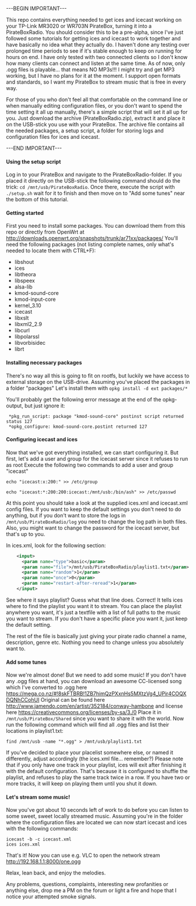 ---BEGIN IMPORTANT---

This repo contains everything needed to get ices and icecast working on your TP-Link MR3020 or WR703N PirateBox, turning it into a PirateBoxRadio.
You should consider this to be a pre-alpha, since I've just followed some tutorials for getting ices and icecast to work together and have basically no idea what they actually do.
I haven't done any testing over prolonged time periods to see if it's stable enough to keep on running for hours on end. I have only tested with two connected clients so I don't know how many clients can connect and listen at the same time.
As of now, only .ogg files is playable... that means NO MP3s!!! I might try and get MP3 working, but I have no plans for it at the moment. I support open formats and standards, so I want my PirateBox to stream music that is free in every way.


For those of you who don't feel all that comfortable on the command line or when manually editing configuration files, or you don't want to spend the time setting it all up manually, there's a simple script that will set it all up for you. Just download the archive (PirateBoxRadio.zip), extract it and place it on the USB-stick you use with your PirateBox. The archive file contains all the needed packages, a setup script, a folder for storing logs and configuration files for ices and icecast. 

---END IMPORTANT---

#### Using the setup script
Log in to your PirateBox and navigate to the PirateBoxRadio-folder. If you placed it directly on the USB-stick the following command should do the trick: ```cd /mnt/usb/PirateBoxRadio```. Once there, execute the script with ```./setup.sh``` wait for it to finish and then move on to "Add some tunes" near the bottom of this tutorial.

#### Getting started
First you need to install some packages. You can download them from this repo or directly from OpenWrt at http://downloads.openwrt.org/snapshots/trunk/ar71xx/packages/
You'll need the following packages (not listing complete names, only what's needed to locate them with CTRL+F):
- libshout
- ices
- libtheora
- libspeex
- alsa-lib
- kmod-sound-core
- kmod-input-core
- kernel_3.10
- icecast
- libxslt
- libxml2_2.9
- libcurl
- libpolarssl
- libvorbisidec
- librt

#### Installing necessary packages
There's no way all this is going to fit on rootfs, but luckily we have access to external storage on the USB-drive. Assuming you've placed the packages in a folder "packages" Let's install them with ```opkg install -d ext packages/*```

You'll probably get the following error message at the end of the opkg-output, but just ignore it: 
```
 *pkg_run_script: package "kmod-sound-core" postinst script returned status 127 
 *opkg_configure: kmod-sound-core.postint returned 127
```

#### Configuring icecast and ices
Now that we've got everything installed, we can start configuring it. But first, let's add a user and group for the icecast server since it refuses to run as root
Execute the following two commands to add a user and group "icecast" 
```
echo "icecast:x:200:" >> /etc/group
```
```
echo "icecast:*:200:200:icecast:/mnt/usb:/bin/ash" >> /etc/passwd
```

At this point you should take a look at the supplied ices.xml and icecast.xml config files. If you want to keep the default settings you don't need to do anything, but if you don't want to store the logs in ```/mnt/usb/PirateBoxRadio/log``` you need to change the log path in both files. Also, you might want to change the password for the icecast server, but that's up to you.

In ices.xml, look for the following section:
``` xml
    <input>
      <param name="type">basic</param>
      <param name="file">/mnt/usb/PirateBoxRadio/playlist1.txt</param>
      <param name="random">1</param>
      <param name="once">0</param>
      <param name="restart-after-reread">1</param>
    </input>
```
See where it says playlist? Guess what that line does. Correct! It tells ices where to find the playlist you want it to stream. You can place the playlist anywhere you want, it's just a textfile with a list of full paths to the music you want to stream. If you don't have a specific place you want it, just keep the default setting. 

The rest of the file is basically just giving your pirate radio channel a name, description, genre etc. Nothing you need to change unless you absolutely want to. 

#### Add some tunes
Now we're almost done! But we need to add some music! If you don't have any .ogg files at hand, you can download an awesome CC-licensed song which I've converted to .ogg here https://mega.co.nz/#!8skFTBRB!1ZB7himQzPXxnHs5MXtzVg4_UPir4COQXDQNhCCohUI 
Original can be found here http://www.jamendo.com/en/artist/352184/conway-hambone and license here https://creativecommons.org/licenses/by-sa/3./0 
Place it in ```/mnt/usb/PirateBox/Shared``` since you want to share it with the world. Now run the following command which will find all .ogg files and list their locations in playlist1.txt:
```
find /mnt/usb -name "*.ogg" > /mnt/usb/playlist1.txt
```
If you've decided to place your placelist somewhere else, or named it differently, adjust accordingly (the ices.xml file... remember?)
Please note that if you only have one track in your playlist, ices will exit after finishing it with the default configuration. That's because it is configured to shuffle the playlist, and refuses to play the same track twice in a row. If you have two or more tracks, it will keep on playing them until you shut it down.

#### Let's stream some music!
Now you've got about 10 seconds left of work to do before you can listen to some sweet, sweet locally streamed music.
Assuming you're in the folder where the configuration files are located we can now start icecast and ices with the following commands:  
```
icecast -b -c icecast.xml
ices ices.xml
```
That's it! Now you can use e.g. VLC to open the network stream http://192.168.1.1:8000/one.ogg 

Relax, lean back, and enjoy the melodies.



Any problems, questions, complaints, interesting new profanities or anything else, drop me a PM on the forum or light a fire and hope that I notice your attempted smoke signals. 


